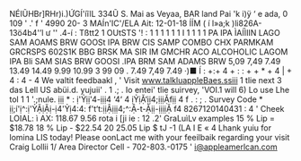 NÉIŨHBr]RHr)i.)ỨGÍ'íĩlL 334Ũ S. Mai as Veyaa, BAR land Pai 'k i)ÿ ‘ e ada, 0 109 ' .' f ' 4990 20- 3 MAÍn'IC'/ELA Ait: 12-01-18 ÍÍM ( í l»a;k )li826A-13ö4b4'’l ư '' .4-í : Tßtt2 1 OUtSTS '! : 1 1 1 1 1 1 I 1 1 1 1 PA IPA ÌAÍÌIIN LAGO SAM AOAMS BRW GOOSt IPA BRW CIS SAMP COMBO CHX PARMKAM GRCRSPS 602S1K BBG BRSK MA SIR IM GMCHR ACO ALCOHOLIC LAGOM IPA Bli SAM SIAS BRW GOOSI .IPA BRM SAM ADAMS BRW 5,09 7,49 7.49 13.49 14.49 9.99 10.99 3 99 09 . 7.49 7,49 7.49 ·)■ Í : +:+ 4 + : : + + * + 4 | + 4 : 4 - 4 We valtit feedbaakl , ' Visit www.talkluappleBaes.ssiii 1 tlie next 3 das Lell US abüi.d. yujuii' . 1 .; . Io entei' tlie suirvey, 'VOI.1 will 6) Lo use Lhe tol 1 1 '.;nule. ịịị * : ị'Ỷịị'4-ịịị4 ‘4‘ 4 ịỶịẶ‘ịị4;ịịịẶfịị 4 f . : ; . Survey Code * ịị;í'ị^:ị'ỶẶịẶị-ị4'Ỷị4:4: f't‘t:ịịẬịịị4;^:Ậ-t-Ặịị-ịịịịẶ f4 8267120140431 : 4 ' Cheek LOIAL: ì AX: 118.67 9.56 rota i [ji ie : 12 .2' GraLuìLv examples 15 % Lip = $18.78 18 % Lip - $22.54 20 25.05 Lip $ tJ -1 (LA I E « 4 Lhank yuiu for lomina LIS today! Please oonLact me with your feeilbaik regarding your visit Craig Lollii 1/ Area Director Cell - 702-803.-0175 ' i@appleamerlcan.com